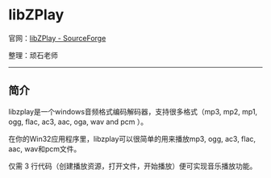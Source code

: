 # libZPlay

官网：[libZPlay - SourceForge](http://libzplay.sourceforge.net/)

整理：顽石老师

-----

## 简介

libzplay是一个windows音频格式编码解码器，支持很多格式（mp3, mp2, mp1, ogg, flac, ac3, aac, oga, wav and pcm ）。

在你的Win32应用程序里，libzplay可以很简单的用来播放mp3, ogg, ac3, flac, aac, wav和pcm文件。

仅需 3 行代码（创建播放资源，打开文件，开始播放）便可实现音乐播放功能。